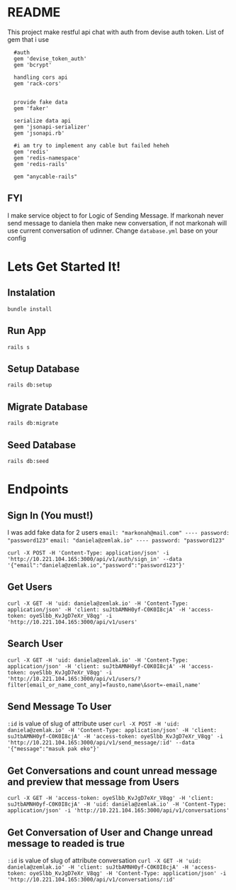 # README

This project make restful api chat with auth from devise auth token.
List of gem that i use

```file
  #auth
  gem 'devise_token_auth'
  gem 'bcrypt'

  handling cors api
  gem 'rack-cors'


  provide fake data
  gem 'faker'

  serialize data api
  gem 'jsonapi-serializer'
  gem 'jsonapi.rb'

  #i am try to implement any cable but failed heheh
  gem 'redis'
  gem 'redis-namespace'
  gem 'redis-rails'

  gem "anycable-rails" 

```

## FYI
I make service object to for Logic of Sending Message.
If markonah never send message to daniela then make new conversation, if not markonah will use current conversation of udinner.
Change `database.yml` base on your config

# Lets Get Started It!

## Instalation
```bundle install```

## Run App
```rails s```

## Setup Database
```rails db:setup```

## Migrate Database
```rails db:migrate```

## Seed Database
```rails db:seed```

# Endpoints

## Sign In (You must!)
I was add fake data for 2 users
```email: "markonah@mail.com" ---- password: "password123"```
```email: "daniela@zemlak.io" ---- password: "password123"```

```curl -X POST -H 'Content-Type: application/json' -i 'http://10.221.104.165:3000/api/v1/auth/sign_in' --data '{"email":"daniela@zemlak.io","password":"password123"}'```

## Get Users
```curl -X GET -H 'uid: daniela@zemlak.io' -H 'Content-Type: application/json' -H 'client: suJtbAMNH0yf-C0K0I8cjA' -H 'access-token: oyeSlbb_KvJgD7eXr_V8qg' -i 'http://10.221.104.165:3000/api/v1/users'```

## Search User
```curl -X GET -H 'uid: daniela@zemlak.io' -H 'Content-Type: application/json' -H 'client: suJtbAMNH0yf-C0K0I8cjA' -H 'access-token: oyeSlbb_KvJgD7eXr_V8qg' -i 'http://10.221.104.165:3000/api/v1/users/?filter[email_or_name_cont_any]=fausto,name\&sort=-email,name'```

## Send Message To User
`:id` is value of slug of attribute user
```curl -X POST -H 'uid: daniela@zemlak.io' -H 'Content-Type: application/json' -H 'client: suJtbAMNH0yf-C0K0I8cjA' -H 'access-token: oyeSlbb_KvJgD7eXr_V8qg' -i 'http://10.221.104.165:3000/api/v1/send_message/:id' --data '{"message":"masuk pak eko"}'```

## Get Conversations and count unread message and preview that message from Users
```curl -X GET -H 'access-token: oyeSlbb_KvJgD7eXr_V8qg' -H 'client: suJtbAMNH0yf-C0K0I8cjA' -H 'uid: daniela@zemlak.io' -H 'Content-Type: application/json' -i 'http://10.221.104.165:3000/api/v1/conversations'```

## Get Conversation of User and Change unread message to readed is true
`:id` is value of slug of attribute conversation
```curl -X GET -H 'uid: daniela@zemlak.io' -H 'client: suJtbAMNH0yf-C0K0I8cjA' -H 'access-token: oyeSlbb_KvJgD7eXr_V8qg' -H 'Content-Type: application/json' -i 'http://10.221.104.165:3000/api/v1/conversations/:id'```

